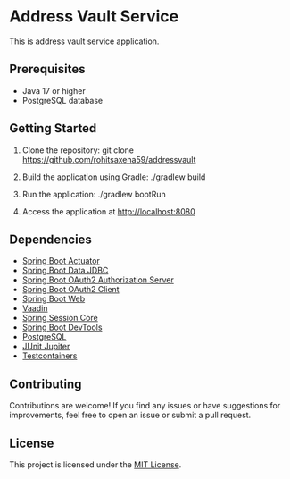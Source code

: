 # Address Vault Service

This is address vault service application.

## Prerequisites

- Java 17 or higher
- PostgreSQL database

## Getting Started

1. Clone the repository:
   git clone https://github.com/rohitsaxena59/addressvault

2. Build the application using Gradle:
   ./gradlew build

3. Run the application:
   ./gradlew bootRun

4. Access the application at [http://localhost:8080](http://localhost:8080)

## Dependencies

- [Spring Boot Actuator](https://docs.spring.io/spring-boot/docs/3.1.0/reference/htmlsingle/#production-ready)
- [Spring Boot Data JDBC](https://docs.spring.io/spring-boot/docs/3.1.0/reference/htmlsingle/#boot-features-sql)
- [Spring Boot OAuth2 Authorization Server](https://docs.spring.io/spring-boot/docs/3.1.0/reference/htmlsingle/#boot-features-security-oauth2-authorization-server)
- [Spring Boot OAuth2 Client](https://docs.spring.io/spring-boot/docs/3.1.0/reference/htmlsingle/#boot-features-security-oauth2-client)
- [Spring Boot Web](https://docs.spring.io/spring-boot/docs/3.1.0/reference/htmlsingle/#boot-features-developing-web-applications)
- [Vaadin](https://vaadin.com/)
- [Spring Session Core](https://docs.spring.io/spring-session/docs/2.5.3/reference/html5/)
- [Spring Boot DevTools](https://docs.spring.io/spring-boot/docs/2.5.3/reference/htmlsingle/#using-boot-devtools)
- [PostgreSQL](https://www.postgresql.org/)
- [JUnit Jupiter](https://junit.org/junit5/docs/current/user-guide/#writing-tests)
- [Testcontainers](https://www.testcontainers.org/)

## Contributing

Contributions are welcome! If you find any issues or have suggestions for improvements, feel free to open an issue or submit a pull request.

## License

This project is licensed under the [MIT License](LICENSE).


